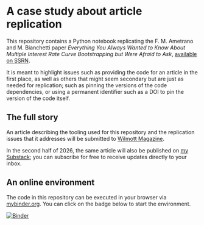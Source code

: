 # A case study about article replication

This repository contains a Python notebook replicating the
F. M. Ametrano and M. Bianchetti paper _Everything You Always Wanted
to Know About Multiple Interest Rate Curve Bootstrapping but Were
Afraid to Ask_, [available on
SSRN](https://papers.ssrn.com/sol3/papers.cfm?abstract_id=2219548).

It is meant to highlight issues such as providing the code for an
article in the first place, as well as others that might seem
secondary but are just as needed for replication; such as pinning the
versions of the code dependencies, or using a permanent identifier
such as a DOI to pin the version of the code itself.


## The full story

An article describing the tooling used for this repository and the
replication issues that it addresses will be submitted to [Wilmott
Magazine](https://wilmott.com/category/magazine/).

In the second half of 2026, the same article will also be published on
[my Substack](https://implementingquantlib.substack.com/); you can
subscribe for free to receive updates directly to your inbox.


## An online environment

The code in this repository can be executed in your browser via
[mybinder.org](https://mybinder.org/).  You can click on the badge
below to start the environment.

[![Binder](https://mybinder.org/badge_logo.svg)](https://mybinder.org/v2/gh/lballabio/ab-notebook/main?urlpath=%2Fdoc%2Ftree%2Findex.ipynb)
